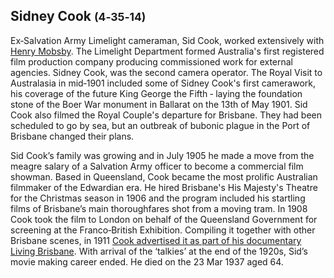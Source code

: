 ## Sidney Cook <small>(4‑35‑14)</small>

Ex‑Salvation Army Limelight cameraman, Sid Cook, worked extensively with [Henry Mobsby](#henry-william-mobsby-5-61-11). The Limelight Department formed Australia's first registered film production company producing commissioned work for external agencies. Sidney Cook, was the second camera operator. The Royal Visit to Australasia in mid‑1901 included some of Sidney Cook's first camerawork, his coverage of the future King George the Fifth ‑ laying the foundation stone of the Boer War monument in Ballarat on the 13th of May 1901. Sid Cook also filmed the Royal Couple's departure for Brisbane. They had been scheduled to go by sea, but an outbreak of bubonic plague in the Port of Brisbane changed their plans. 

Sid Cook’s family was growing and in July 1905 he made a move from the meagre salary of a Salvation Army officer to become a commercial film showman. Based in Queensland, Cook became the most prolific Australian filmmaker of the Edwardian era. He hired Brisbane's His Majesty's Theatre for the Christmas season in 1906 and the program included his startling films of Brisbane’s main thoroughfares shot from a moving tram. In 1908 Cook took the film to London on behalf of the Queensland Government for screening at the Franco‑British Exhibition. Compiling it together with other Brisbane scenes, in 1911 [Cook advertised it as part of his documentary Living Brisbane](https://trove.nla.gov.au/newspaper/article/19690464?searchTerm=cook). With arrival of the ‘talkies’ at the end of the 1920s, Sid’s movie making career ended. He died on the 23 Mar 1937 aged 64.
